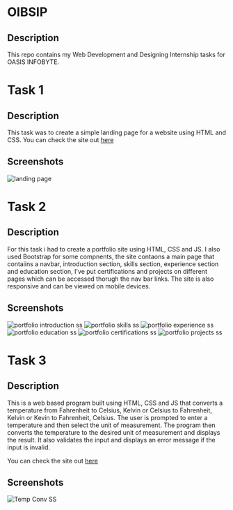 # OIBSIP

## Description
This repo contains my Web Development and Designing Internship tasks for OASIS INFOBYTE.

# Task 1
## Description
This task was to create a simple landing page for a website using HTML and CSS.
You can check the site out [here](https://landingpage-furqanhun.netlify.app/)

## Screenshots
![landing page](Assets/landing-page-ss.jpg)
# Task 2
## Description
For this task i had to create a portfolio site using HTML, CSS and JS. I also used Bootstrap for some compnents, the site contaons a main page that contaiins a navbar, introduction section, skills section, experience section and education section, I've put certifications and projects on different pages which can be accessed thorugh the nav bar links. The site is also responsive and can be viewed on mobile devices.

## Screenshots
![portfolio introduction ss](Assets/portfolio-1.png)
![portfolio skills ss](Assets/portfolio-2.png)
![portfolio experience ss](Assets/portfolio-3.png)
![portfolio education ss](Assets/portfolio-4.png)
![portfolio certifications ss](Assets/portfolio-5.png)
![portfolio projects ss](Assets/portfolio-6.png)

# Task 3
## Description
This is a web based program built using HTML, CSS and JS that converts a temperature from Fahrenheit to Celsius, Kelvin or Celsius to Fahrenheit, Kelvin or Kevin to Fahrenheit, Celsius. The user is prompted to enter a temperature and then select the unit of measurement. The program then converts the temperature to the desired unit of measurement and displays the result. It also validates the input and displays an error message if the input is invalid.

You can check the site out [here](https://temp-converter-furqanhun.netlify.app/)
## Screenshots
![Temp Conv SS](Assets/temp-conv.png)